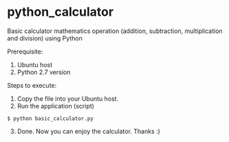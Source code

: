# python_calculator
Basic calculator mathematics operation (addition, subtraction, multiplication and division)  using Python

Prerequisite:
  1. Ubuntu host
  2. Python 2.7 version

Steps to execute:
  1. Copy the file into your Ubuntu host.
  2. Run the application (script)
  ```
  $ python basic_calculator.py
  ```
  3. Done. Now you can enjoy the calculator. Thanks :)
